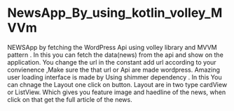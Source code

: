 # NewsApp_By_using_kotlin_volley_MVVm
NEWSApp by fetching  the WordPress Api using volley library and MVVM pattern .
In this you can fetch the data(news) from the api and show on the application.
You change the url in the constant add url according to your convienence ,Make sure the that url or Api are made wordpress.
Amazing user loading interface is made by Using shimmer dependency .
In this You can chnage the Layout one click on button. Layout are in two type cardView or ListView.
Which gives you feature image and haedline of the news, when click on that get the full article of the news.

